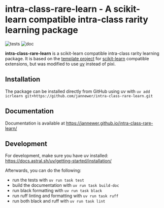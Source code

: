 intra-class-rare-learn - A scikit-learn compatible intra-class rarity learning package
============================================================

![tests](https://github.com//jannewer/intra-class-rare-learn/actions/workflows/python-app.yml/badge.svg)
![doc](https://github.com//jannewer/intra-class-rare-learn/actions/workflows/deploy-gh-pages.yml/badge.svg)

**intra-class-rare-learn** is a scikit-learn compatible intra-class rarity learning package.
It is based on the [template project](https://github.com/scikit-learn-contrib/project-template)
for [scikit-learn](https://scikit-learn.org) compatible extensions,
but was modified to use [uv](https://docs.astral.sh/uv/) instead of pixi.

## Installation

The package can be installed directly from GitHub using uv with `uv add icrlearn git+https://github.com/jannewer/intra-class-rare-learn.git`

## Documentation

Documentation is available at https://jannewer.github.io/intra-class-rare-learn/

## Development
For development, make sure you have uv installed: https://docs.astral.sh/uv/getting-started/installation/

Afterwards, you can do the following:
- run the tests with `uv run task test`
- build the documentation with `uv run task build-doc`
- run black formatting with `uv run task black`
- run ruff linting and formatting with `uv run task ruff`
- run both black and ruff with `uv run task lint`

